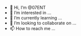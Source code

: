 - 👋 Hi, I’m @07ENT
- 👀 I’m interested in ...
- 🌱 I’m currently learning ...
- 💞️ I’m looking to collaborate on ...
- 📫 How to reach me ...

<!---
07ENT/07ENT is a ✨ special ✨ repository because its `README.md` (this file) appears on your GitHub profile.
You can click the Preview link to take a look at your changes.
--->
